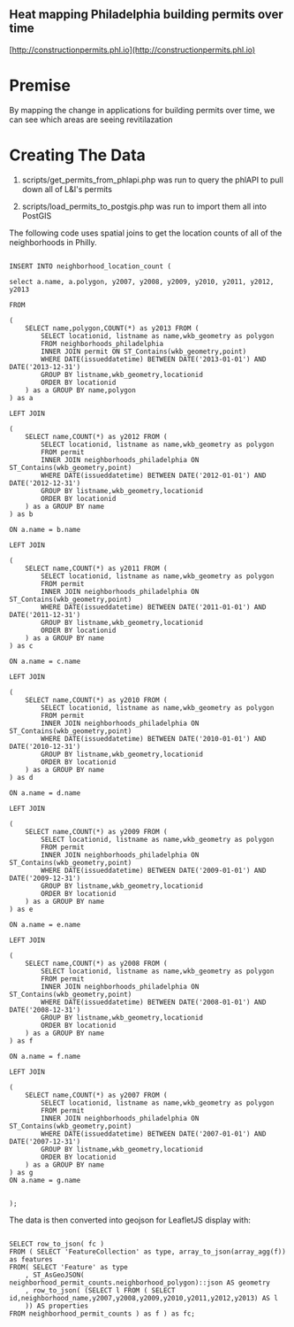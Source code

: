 Heat mapping Philadelphia building permits over time
---------------

[http://constructionpermits.phl.io](http://constructionpermits.phl.io)


Premise
=======
By mapping the change in applications for building permits over time, we can see which areas are seeing revitilazation


Creating The Data
=================

1. scripts/get_permits_from_phlapi.php was run to query the phlAPI to pull down all of L&I's permits

2. scripts/load_permits_to_postgis.php was run to import them all into PostGIS

The following code uses spatial joins to get the location counts of all of the neighborhoods in Philly.

<pre><code>
INSERT INTO neighborhood_location_count (

select a.name, a.polygon, y2007, y2008, y2009, y2010, y2011, y2012, y2013

FROM

( 
    SELECT name,polygon,COUNT(*) as y2013 FROM (
        SELECT locationid, listname as name,wkb_geometry as polygon
        FROM neighborhoods_philadelphia 
        INNER JOIN permit ON ST_Contains(wkb_geometry,point)
        WHERE DATE(issueddatetime) BETWEEN DATE('2013-01-01') AND DATE('2013-12-31')
        GROUP BY listname,wkb_geometry,locationid
        ORDER BY locationid
    ) as a GROUP BY name,polygon
) as a

LEFT JOIN

(
    SELECT name,COUNT(*) as y2012 FROM (
        SELECT locationid, listname as name,wkb_geometry as polygon
        FROM permit 
        INNER JOIN neighborhoods_philadelphia ON ST_Contains(wkb_geometry,point)
        WHERE DATE(issueddatetime) BETWEEN DATE('2012-01-01') AND DATE('2012-12-31')
        GROUP BY listname,wkb_geometry,locationid
        ORDER BY locationid
    ) as a GROUP BY name
) as b

ON a.name = b.name

LEFT JOIN

(
    SELECT name,COUNT(*) as y2011 FROM (
        SELECT locationid, listname as name,wkb_geometry as polygon
        FROM permit 
        INNER JOIN neighborhoods_philadelphia ON ST_Contains(wkb_geometry,point)
        WHERE DATE(issueddatetime) BETWEEN DATE('2011-01-01') AND DATE('2011-12-31')
        GROUP BY listname,wkb_geometry,locationid
        ORDER BY locationid
    ) as a GROUP BY name
) as c

ON a.name = c.name

LEFT JOIN

(
    SELECT name,COUNT(*) as y2010 FROM (
        SELECT locationid, listname as name,wkb_geometry as polygon
        FROM permit 
        INNER JOIN neighborhoods_philadelphia ON ST_Contains(wkb_geometry,point)
        WHERE DATE(issueddatetime) BETWEEN DATE('2010-01-01') AND DATE('2010-12-31')
        GROUP BY listname,wkb_geometry,locationid
        ORDER BY locationid
    ) as a GROUP BY name
) as d

ON a.name = d.name

LEFT JOIN

(
    SELECT name,COUNT(*) as y2009 FROM (
        SELECT locationid, listname as name,wkb_geometry as polygon
        FROM permit 
        INNER JOIN neighborhoods_philadelphia ON ST_Contains(wkb_geometry,point)
        WHERE DATE(issueddatetime) BETWEEN DATE('2009-01-01') AND DATE('2009-12-31')
        GROUP BY listname,wkb_geometry,locationid
        ORDER BY locationid
    ) as a GROUP BY name
) as e

ON a.name = e.name

LEFT JOIN

(
    SELECT name,COUNT(*) as y2008 FROM (
        SELECT locationid, listname as name,wkb_geometry as polygon
        FROM permit 
        INNER JOIN neighborhoods_philadelphia ON ST_Contains(wkb_geometry,point)
        WHERE DATE(issueddatetime) BETWEEN DATE('2008-01-01') AND DATE('2008-12-31')
        GROUP BY listname,wkb_geometry,locationid
        ORDER BY locationid
    ) as a GROUP BY name
) as f

ON a.name = f.name

LEFT JOIN

(
    SELECT name,COUNT(*) as y2007 FROM (
        SELECT locationid, listname as name,wkb_geometry as polygon
        FROM permit 
        INNER JOIN neighborhoods_philadelphia ON ST_Contains(wkb_geometry,point)
        WHERE DATE(issueddatetime) BETWEEN DATE('2007-01-01') AND DATE('2007-12-31')
        GROUP BY listname,wkb_geometry,locationid
        ORDER BY locationid
    ) as a GROUP BY name
) as g
ON a.name = g.name


);
</code></pre>

The data is then converted into geojson for LeafletJS display with:

<pre><code>
SELECT row_to_json( fc )
FROM ( SELECT 'FeatureCollection' as type, array_to_json(array_agg(f)) as features
FROM( SELECT 'Feature' as type
    , ST_AsGeoJSON( neighborhood_permit_counts.neighborhood_polygon)::json AS geometry
    , row_to_json( (SELECT l FROM ( SELECT id,neighborhood_name,y2007,y2008,y2009,y2010,y2011,y2012,y2013) AS l
    )) AS properties
FROM neighborhood_permit_counts ) as f ) as fc;
</code></pre>
